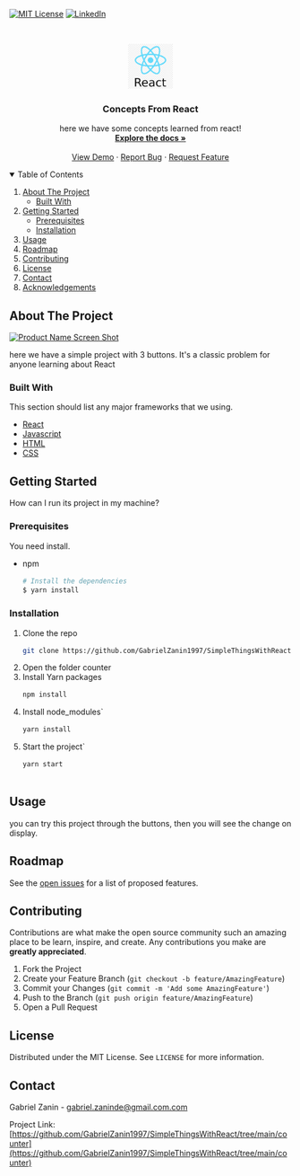 <!--
*** Thanks for checking out the Best-README-Template. If you have a suggestion
*** that would make this better, please fork the repo and create a pull request
*** or simply open an issue with the tag "enhancement".
*** Thanks again! Now go create something AMAZING! :D
-->



<!-- PROJECT SHIELDS -->
<!--
*** I'm using markdown "reference style" links for readability.
*** Reference links are enclosed in brackets [ ] instead of parentheses ( ).
*** See the bottom of this document for the declaration of the reference variables
*** for contributors-url, forks-url, etc. This is an optional, concise syntax you may use.
*** https://www.markdownguide.org/basic-syntax/#reference-style-links
-->

[![MIT License][license-shield]][license-url]
[![LinkedIn][linkedin-shield]][linkedin-url]



<!-- PROJECT LOGO -->
<br />
<p align="center">
  <a href="https://github.com/GabrielZanin1997/SimpleThingsWithReact">
    <img src="images/react.png" alt="Logo" width="80" height="80">
  </a>

  <h3 align="center">Concepts From React</h3>

  <p align="center">
    here we have some concepts learned from react!
    <br />
    <a href="https://github.com/GabrielZanin1997/SimpleThingsWithReact"><strong>Explore the docs »</strong></a>
    <br />
    <br />
    <a href="https://github.com/GabrielZanin1997/SimpleThingsWithReact">View Demo</a>
    ·
    <a href="https://github.com/GabrielZanin1997/SimpleThingsWithReact/issues">Report Bug</a>
    ·
    <a href="https://github.com/GabrielZanin1997/SimpleThingsWithReact/issues">Request Feature</a>
  </p>
</p>



<!-- TABLE OF CONTENTS -->
<details open="open">
  <summary>Table of Contents</summary>
  <ol>
    <li>
      <a href="#about-the-project">About The Project</a>
      <ul>
        <li><a href="#built-with">Built With</a></li>
      </ul>
    </li>
    <li>
      <a href="#getting-started">Getting Started</a>
      <ul>
        <li><a href="#prerequisites">Prerequisites</a></li>
        <li><a href="#installation">Installation</a></li>
      </ul>
    </li>
    <li><a href="#usage">Usage</a></li>
    <li><a href="#roadmap">Roadmap</a></li>
    <li><a href="#contributing">Contributing</a></li>
    <li><a href="#license">License</a></li>
    <li><a href="#contact">Contact</a></li>
    <li><a href="#acknowledgements">Acknowledgements</a></li>
  </ol>
</details>



<!-- ABOUT THE PROJECT -->
## About The Project

[![Product Name Screen Shot][product-screenshot]](https://example.com)

here we have a simple project with 3 buttons. It's a classic problem for anyone learning about React

### Built With

This section should list any major frameworks that we using. 
* [React](https://reactjs.org/)
* [Javascript](https://www.javascript.com/)
* [HTML](https://html.com/)
* [CSS](http://css.com/)



<!-- GETTING STARTED -->
## Getting Started

How can I run its project in my machine?

### Prerequisites

You need install.
* npm
  ```sh
  # Install the dependencies
  $ yarn install

  ```

### Installation


1. Clone the repo
   ```sh
   git clone https://github.com/GabrielZanin1997/SimpleThingsWithReact.git
   ```
2. Open the folder counter
3. Install Yarn packages
   ```sh
   npm install
   ```
4. Install node_modules`
   ```sh
   yarn install
   ```
4. Start the project`
   ```sh
   yarn start



<!-- USAGE EXAMPLES -->
## Usage

you can try this project through the buttons, then you will see the change on display.



<!-- ROADMAP -->
## Roadmap

See the [open issues](https://github.com/GabrielZanin1997/SimpleThingsWithReact) for a list of proposed features.



<!-- CONTRIBUTING -->
## Contributing

Contributions are what make the open source community such an amazing place to be learn, inspire, and create. Any contributions you make are **greatly appreciated**.

1. Fork the Project
2. Create your Feature Branch (`git checkout -b feature/AmazingFeature`)
3. Commit your Changes (`git commit -m 'Add some AmazingFeature'`)
4. Push to the Branch (`git push origin feature/AmazingFeature`)
5. Open a Pull Request



<!-- LICENSE -->
## License

Distributed under the MIT License. See `LICENSE` for more information.



<!-- CONTACT -->
## Contact

Gabriel Zanin - gabriel.zaninde@gmail.com.com

Project Link: [https://github.com/GabrielZanin1997/SimpleThingsWithReact/tree/main/counter](https://github.com/GabrielZanin1997/SimpleThingsWithReact/tree/main/counter)







<!-- MARKDOWN LINKS & IMAGES -->
<!-- https://www.markdownguide.org/basic-syntax/#reference-style-links -->
[contributors-shield]: https://img.shields.io/github/contributors/othneildrew/Best-README-Template.svg?style=for-the-badge
[contributors-url]: https://github.com/othneildrew/Best-README-Template/graphs/contributors
[forks-shield]: https://img.shields.io/github/forks/othneildrew/Best-README-Template.svg?style=for-the-badge
[forks-url]: https://github.com/othneildrew/Best-README-Template/network/members
[stars-shield]: https://img.shields.io/github/stars/othneildrew/Best-README-Template.svg?style=for-the-badge
[stars-url]: https://github.com/othneildrew/Best-README-Template/stargazers
[issues-shield]: https://img.shields.io/github/issues/othneildrew/Best-README-Template.svg?style=for-the-badge
[issues-url]: https://github.com/othneildrew/Best-README-Template/issues
[license-shield]: https://img.shields.io/github/license/othneildrew/Best-README-Template.svg?style=for-the-badge
[license-url]: https://github.com/othneildrew/Best-README-Template/blob/master/LICENSE.txt
[linkedin-shield]: https://img.shields.io/badge/-LinkedIn-black.svg?style=for-the-badge&logo=linkedin&colorB=555
[linkedin-url]: https://www.linkedin.com/in/gabriel-zanin-ab802a206/
[product-screenshot]: images/print.png
